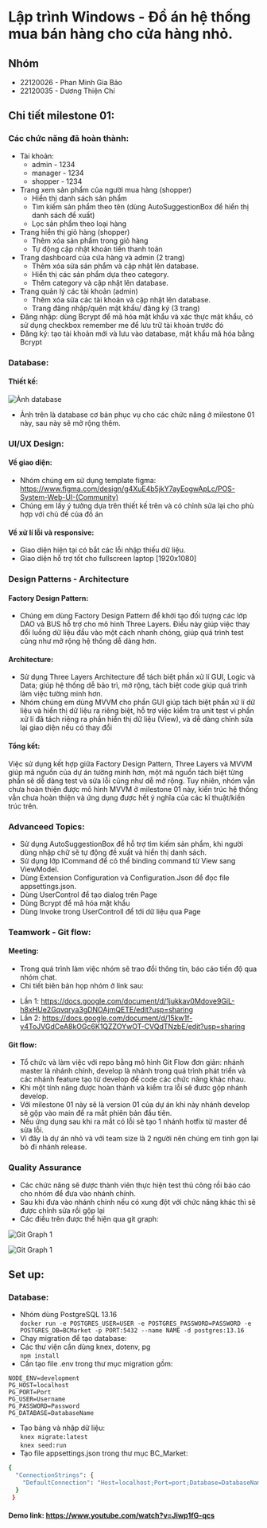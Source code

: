# Lập trình Windows - Đồ án hệ thống mua bán hàng cho cửa hàng nhỏ.

## Nhóm

- 22120026 - Phan Minh Gia Bảo
- 22120035 - Dương Thiện Chí

## Chi tiết milestone 01:

### Các chức năng đã hoàn thành:

- Tài khoản:
  - admin - 1234
  - manager - 1234
  - shopper - 1234
- Trang xem sản phẩm của người mua hàng (shopper)
  - Hiển thị danh sách sản phẩm
  - Tìm kiếm sản phẩm theo tên (dùng AutoSuggestionBox để hiển thị danh sách đề xuất)
  - Lọc sản phẩm theo loại hàng
- Trang hiển thị giỏ hàng (shopper)
  - Thêm xóa sản phẩm trong giỏ hàng
  - Tự động cập nhật khoản tiền thanh toán
- Trang dashboard của cửa hàng và admin (2 trang)
  - Thêm xóa sửa sản phẩm và cập nhật lên database.
  - Hiển thị các sản phẩm dựa theo category.
  - Thêm category và cập nhật lên database.
- Trang quản lý các tài khoản (admin)
  - Thêm xóa sửa các tài khoản và cập nhật lên database.
  - Trang đăng nhập/quên mật khẩu/ đăng ký (3 trang)
- Đăng nhập: dùng Bcrypt để mã hóa mật khẩu và xác thực mật khẩu, có sử dụng checkbox remember me để lưu trữ tài khoản trước đó
- Đăng ký: tạo tài khoản mới và lưu vào database, mật khẩu mã hóa bằng Bcrypt

### Database:

#### Thiết kế:

![Ảnh database](assets/db.png)

- Ảnh trên là database cơ bản phục vụ cho các chức năng ở milestone 01 này, sau này sẽ mở rộng thêm.

### UI/UX Design:

#### Về giao diện:

- Nhóm chúng em sử dụng template figma: https://www.figma.com/design/g4XuE4b5jkY7ayEogwApLc/POS-System-Web-UI-(Community)
- Chúng em lấy ý tưởng dựa trên thiết kế trên và có chỉnh sửa lại cho phù hợp với chủ đề của đồ án

#### Về xử lí lỗi và responsive:

- Giao diện hiện tại có bắt các lỗi nhập thiếu dữ liệu.
- Giao diện hỗ trợ tốt cho fullscreen laptop [1920x1080]

### Design Patterns - Architecture

#### Factory Design Pattern:

- Chúng em dùng Factory Design Pattern để khởi tạo đối tượng các lớp DAO và BUS hỗ trợ cho mô hình Three Layers. Điều này giúp việc thay đổi luồng dữ liệu đầu vào một cách nhanh chóng, giúp quá trình test cũng như mở rộng hệ thống dễ dàng hơn.

#### Architecture:

- Sử dụng Three Layers Architecture để tách biệt phần xử lí GUI, Logic và Data; giúp hệ thống dễ bảo trì, mở rộng, tách biệt code giúp quá trình làm việc tường minh hơn.
- Nhóm chúng em dùng MVVM cho phần GUI giúp tách biệt phần xử lí dữ liệu và hiển thị dữ liệu ra riêng biệt, hỗ trợ việc kiểm tra unit test vì phần xử lí đã tách riêng ra phần hiển thị dữ liệu (View), và dễ dàng chỉnh sửa lại giao diện nếu có thay đổi

#### Tổng kết:

Việc sử dụng kết hợp giữa Factory Design Pattern, Three Layers và MVVM giúp mã nguồn của dự án tường minh hơn, một mã nguồn tách biệt từng phần sẽ dễ dàng test và sửa lỗi cũng như dễ mở rộng. Tuy nhiên, nhóm vẫn chưa hoàn thiện được mô hình MVVM ở milestone 01 này, kiến trúc hệ thống vẫn chưa hoàn thiện và ứng dụng được hết ý nghĩa của các kĩ thuật/kiến trúc trên.

### Advanceed Topics:

- Sử dụng AutoSuggestionBox để hỗ trợ tìm kiếm sản phẩm, khi người dùng nhập chữ sẽ tự động đề xuất và hiển thị danh sách.
- Sử dụng lớp ICommand để có thể binding command từ View sang ViewModel.
- Dùng Extension Configuration và Configuration.Json để đọc file appsettings.json.
- Dùng UserControl để tạo dialog trên Page
- Dùng Bcrypt để mã hóa mật khẩu
- Dùng Invoke trong UserControll để tới dữ liệu qua Page

### Teamwork - Git flow:

#### Meeting:

- Trong quá trình làm việc nhóm sẽ trao đổi thông tin, báo cáo tiến độ qua nhóm chat.
- Chi tiết biên bản họp nhóm ở link sau:

* Lần 1: https://docs.google.com/document/d/1jukkav0Mdove9GiL-h8xHUe2Gqvqrya3gDNOAjmQETE/edit?usp=sharing
* Lần 2: https://docs.google.com/document/d/15kw1f-y4ToJVGdCeA8kOGc6K1QZZOYwOT-CVQdTNzbE/edit?usp=sharing

#### Git flow:

- Tổ chức và làm việc với repo bằng mô hình Git Flow đơn giản: nhánh master là nhánh chính, develop là nhánh trong quá trình phát triển và các nhánh feature tạo từ develop để code các chức năng khác nhau.
- Khi một tính năng được hoàn thành và kiểm tra lỗi sẽ đươc gộp nhánh develop.
- Với milestone 01 này sẽ là version 01 của dự án khi này nhánh develop sẽ gộp vào main để ra mắt phiên bản đầu tiên.
- Nếu ứng dụng sau khi ra mắt có lỗi sẽ tạo 1 nhánh hotfix từ master để sửa lỗi.
- Vì đây là dự án nhỏ và với team size là 2 người nên chúng em tinh gọn lại bỏ đi nhánh release.

### Quality Assurance

- Các chức năng sẽ được thành viên thực hiện test thủ công rồi báo cáo cho nhóm để đưa vào nhánh chính.
- Sau khi đưa vào nhánh chính nếu có xung đột với chức năng khác thì sẽ được chỉnh sửa rồi gộp lại
- Các điều trên được thể hiện qua git graph:

![Git Graph 1](assets/graph1.png)

![Git Graph 1](assets/graph2.png)

## Set up:

### Database:

- Nhóm dùng PostgreSQL 13.16 \
   `docker run -e POSTGRES_USER=USER -e POSTGRES_PASSWORD=PASSWORD -e POSTGRES_DB=BCMarket -p PORT:5432 --name NAME -d postgres:13.16`
- Chạy migration để tạo database:
- Các thư viện cần dùng knex, dotenv, pg \
  `npm install`
- Cần tạo file .env trong thư mục migration gồm:

```dotenv
NODE_ENV=development
PG_HOST=localhost
PG_PORT=Port
PG_USER=Username
PG_PASSWORD=Password
PG_DATABASE=DatabaseName
```

- Tạo bảng và nhập dữ liệu: \
  `knex migrate:latest`\
  `knex seed:run`
- Tạo file appsettings.json trong thư mục BC_Market:

```bash
{
  "ConnectionStrings": {
    "DefaultConnection": "Host=localhost;Port=port;Database=DatabaseName;Username=username;Password=Password"
  }
 }
```

#### Demo link: https://www.youtube.com/watch?v=Jiwp1fG-qcs
